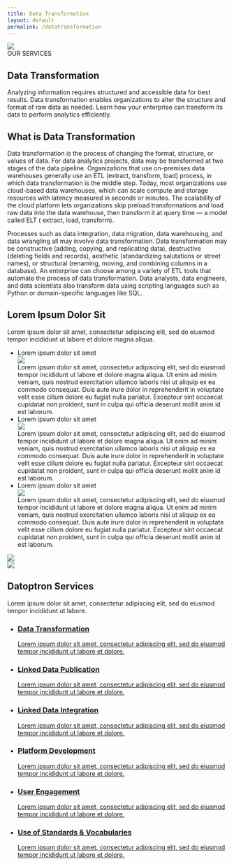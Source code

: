 ```yaml
---
title: Data Transformation
layout: default
permalink: /datatransformation
---
```

<main role="main">
  <!-- grid-->
  <section class="servicegrid">
    <div class="container">
      <!-- grid-->
      <div class="grid">
        <!-- bg-->
        <img class="bg" src="{{ site.baseurl }}/assets/img/img-service.png">
        <!-- title text-->
        <div class="service-title">
          <div class="lbl">OUR SERVICES</div>
          <h1>Data Transformation</h1>
          <p>
            Analyzing information requires structured and accessible data for best results.
            Data transformation enables organizations to alter the structure and format of
            raw data as needed. Learn how your enterprise can transform its data to perform
            analytics efficiently.
          </p>
        </div>
      </div>
    </div>
  </section>
  <!-- service explanation-->
  <section class="service-description">
    <div class="container">
      <!-- heading-->
      <div class="text">
        <h2>
           What is <span class="green">Data Transformation</span>
        </h2>
      </div>
      <!-- row-->
      <div class="row">
        <!-- left-->
        <div class="col-xl-6 col-lg-6 left">
          <p>
            Data transformation is the process of changing the format, structure, or values of data.
            For data analytics projects, data may be transformed at two stages of the data pipeline.
            Organizations that use on-premises data warehouses generally use an ETL (extract, transform, load)
            process, in which data transformation is the middle step. Today, most organizations use cloud-based
            data warehouses, which can scale compute and storage resources with latency measured in seconds or minutes.
            The scalability of the cloud platform lets organizations skip preload transformations and load raw data
            into the data warehouse, then transform it at query time — a model called ELT ( extract, load, transform).
          </p>
        </div>
        <!-- right-->
        <div class="col-xl-6 col-lg-6 right">
          <p>
            Processes such as data integration, data migration, data warehousing, and data wrangling
            all may involve data transformation. Data transformation may be constructive (adding, copying,
            and replicating data), destructive (deleting fields and records), aesthetic (standardizing
            salutations or street names), or structural (renaming, moving, and combining columns in a
            database). An enterprise can choose among a variety of ETL tools that automate the process of
            data transformation. Data analysts, data engineers, and data scientists also transform data
            using scripting languages such as Python or domain-specific languages like SQL.
          </p>
        </div>
      </div>
      <!-- row-->
    </div>
  </section>
  <!-- main heading-->
  <section class="mainheading">
    <div class="container">
      <!-- wrap-->
      <div class="wrap">
        <h1>Lorem Ipsum <span class="green">Dolor Sit</span></h1>
        <p>
          Lorem ipsum dolor sit amet, consectetur adipiscing elit, sed do eiusmod tempor incididunt ut labore et dolore magna aliqua.
        </p>
      </div>
    </div>
  </section>
  <!-- service steps-->
  <section class="service-steps">
    <div class="container">
      <!-- ul-->
      <ul>
        <li>
          <span class="title">Lorem ipsum dolor sit amet</span>
          <div class="bullet">
            <div class="line">
              <img src="{{ site.baseurl }}/assets/img/ic-bullet.png">
            </div>
            <span class="description">
               Lorem ipsum dolor sit amet, consectetur adipiscing elit, sed do eiusmod tempor incididunt ut labore et dolore magna aliqua. Ut enim ad minim veniam, quis nostrud exercitation ullamco laboris nisi ut aliquip ex ea commodo consequat. Duis aute irure dolor in reprehenderit in voluptate velit esse cillum dolore eu fugiat nulla pariatur. Excepteur sint occaecat cupidatat non proident, sunt in culpa qui officia deserunt mollit anim id est laborum.
            </span>
          </div>
        </li>
        <li>
          <span class="title">Lorem ipsum dolor sit amet</span>
          <div class="bullet">
            <div class="line">
              <img src="{{ site.baseurl }}/assets/img/ic-bullet.png">
            </div>
            <span class="description">
               Lorem ipsum dolor sit amet, consectetur adipiscing elit, sed do eiusmod tempor incididunt ut labore et dolore magna aliqua. Ut enim ad minim veniam, quis nostrud exercitation ullamco laboris nisi ut aliquip ex ea commodo consequat. Duis aute irure dolor in reprehenderit in voluptate velit esse cillum dolore eu fugiat nulla pariatur. Excepteur sint occaecat cupidatat non proident, sunt in culpa qui officia deserunt mollit anim id est laborum.
            </span>
          </div>
        </li>
        <li>
          <span class="title">Lorem ipsum dolor sit amet</span>
          <div class="bullet">
            <div class="line">
              <img src="{{ site.baseurl }}/assets/img/ic-bullet.png">
            </div>
            <span class="description">
               Lorem ipsum dolor sit amet, consectetur adipiscing elit, sed do eiusmod tempor incididunt ut labore et dolore magna aliqua. Ut enim ad minim veniam, quis nostrud exercitation ullamco laboris nisi ut aliquip ex ea commodo consequat. Duis aute irure dolor in reprehenderit in voluptate velit esse cillum dolore eu fugiat nulla pariatur. Excepteur sint occaecat cupidatat non proident, sunt in culpa qui officia deserunt mollit anim id est laborum.
            </span>
          </div>
        </li>
      </ul>
    </div>
  </section>
  <!-- projects-->
  <section class="home-projects service">
    <!-- character-->
    <img class="oval" src="{{ site.baseurl }}/assets/img/ic-oval-2.png">
    <!-- container-->
    <div class="container">
      <!-- row-->
      <div class="row">
        <!-- left-->
        <div class="col-xl-4 col-lg-4 left service">
          <!-- character-->
          <img class="character" src="{{ site.baseurl }}/assets/img/img-character-2.png">
          <h2>Datoptron <span class="green">Services</span></h2>
          <p>Lorem ipsum dolor sit amet, consectetur adipiscing elit, sed do eiusmod tempor incididunt ut labore.</p>
        </div>
        <!-- right-->
        <div class="col-xl-8 col-lg-8 right service">
          <!-- row-->
          <div class="row">
            <!-- left-->
            <div class="col-xl-6 col-lg-6 col-md-6">
              <!-- ul-->
              <ul>
                <li>
                  <a href="#">
                    <div class="text">
                      <h3>Data Transformation</h3>
                      <p>Lorem ipsum dolor sit amet, consectetur adipiscing elit, sed do eiusmod tempor incididunt ut labore et dolore.</p>
                    </div>
                  </a>
                </li>
                <li>
                  <a href="#">
                    <div class="text">
                      <h3>Linked Data Publication</h3>
                      <p>Lorem ipsum dolor sit amet, consectetur adipiscing elit, sed do eiusmod tempor incididunt ut labore et dolore.</p>
                    </div>
                  </a>
                </li>
                <li>
                  <a href="#">
                    <div class="text">
                      <h3>Linked Data Integration</h3>
                      <p>Lorem ipsum dolor sit amet, consectetur adipiscing elit, sed do eiusmod tempor incididunt ut labore et dolore.</p>
                    </div>
                  </a>
                </li>
              </ul>
            </div>
            <!-- left-->
            <div class="col-xl-6 col-lg-6 col-md-6">
              <!-- ul-->
              <ul>
                <li>
                  <a href="#">
                    <div class="text">
                      <h3>Platform Development</h3>
                      <p>Lorem ipsum dolor sit amet, consectetur adipiscing elit, sed do eiusmod tempor incididunt ut labore et dolore.</p>
                    </div>
                  </a>
                </li>
                <li>
                  <a href="#">
                    <div class="text">
                      <h3>User Engagement</h3>
                      <p>Lorem ipsum dolor sit amet, consectetur adipiscing elit, sed do eiusmod tempor incididunt ut labore et dolore.</p>
                    </div>
                  </a>
                </li>
                <li>
                  <a href="#">
                    <div class="text">
                      <h3>Use of Standards &amp; Vocabularies</h3>
                      <p>Lorem ipsum dolor sit amet, consectetur adipiscing elit, sed do eiusmod tempor incididunt ut labore et dolore.</p>
                    </div>
                  </a>
                </li>
              </ul>
            </div>
          </div>
        </div>
      </div>
    </div>
  </section>
</main>
